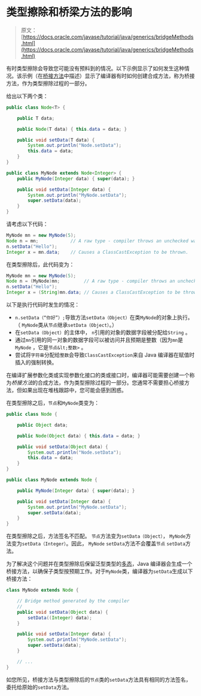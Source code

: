 # 类型擦除和桥梁方法的影响

> 原文： [https://docs.oracle.com/javase/tutorial/java/generics/bridgeMethods.html](https://docs.oracle.com/javase/tutorial/java/generics/bridgeMethods.html)

有时类型擦除会导致您可能没有预料到的情况。以下示例显示了如何发生这种情况。该示例（在[桥接方法](#bridgeMethods)中描述）显示了编译器有时如何创建合成方法，称为桥接方法，作为类型擦除过程的一部分。

给出以下两个类：

```java
public class Node<T> {

    public T data;

    public Node(T data) { this.data = data; }

    public void setData(T data) {
        System.out.println("Node.setData");
        this.data = data;
    }
}

public class MyNode extends Node<Integer> {
    public MyNode(Integer data) { super(data); }

    public void setData(Integer data) {
        System.out.println("MyNode.setData");
        super.setData(data);
    }
}

```

请考虑以下代码：

```java
MyNode mn = new MyNode(5);
Node n = mn;            // A raw type - compiler throws an unchecked warning
n.setData("Hello");     
Integer x = mn.data;    // Causes a ClassCastException to be thrown.

```

在类型擦除后，此代码变为：

```java
MyNode mn = new MyNode(5);
Node n = (MyNode)mn;         // A raw type - compiler throws an unchecked warning
n.setData("Hello");
Integer x = (String)mn.data; // Causes a ClassCastException to be thrown.

```

以下是执行代码时发生的情况：

*   `n.setData（“你好”）;`导致方法`setData（Object）`在类`MyNode`的对象上执行。 （ `MyNode`类从`节点`继承`setData（Object）`。）
*   在`setData（Object）`的主体中， `n`引用的对象的数据字段被分配给`String` 。
*   通过`mn`引用的同一对象的数据字段可以被访问并且预期是整数（因为`mn`是`MyNode` ，它是`节点&lt;整数>` 。
*   尝试将`字符串`分配给`整数`会导致`ClassCastException`来自 Java 编译器在赋值时插入的强制转换。

在编译扩展参数化类或实现参数化接口的类或接口时，编译器可能需要创建一个称为*桥接方法*的合成​​方法，作为类型擦除过程的一部分。您通常不需要担心桥接方法，但如果出现在堆栈跟踪中，您可能会感到困惑。

在类型擦除之后，`节点`和`MyNode`类变为：

```java
public class Node {

    public Object data;

    public Node(Object data) { this.data = data; }

    public void setData(Object data) {
        System.out.println("Node.setData");
        this.data = data;
    }
}

public class MyNode extends Node {

    public MyNode(Integer data) { super(data); }

    public void setData(Integer data) {
        System.out.println("MyNode.setData");
        super.setData(data);
    }
}

```

在类型擦除之后，方法签名不匹配。 `节点`方法变为`setData（Object）`， `MyNode`方法变为`setData（Integer）`。因此， `MyNode` `setData`方法不会覆盖`节点` `setData`方法。

为了解决这个问题并在类型擦除后保留泛型类型的[多态](../IandI/polymorphism.html)，Java 编译器会生成一个桥接方法，以确保子类型按预期工作。对于`MyNode`类，编译器为`setData`生成以下桥接方法：

```java
class MyNode extends Node {

    // Bridge method generated by the compiler
    //
    public void setData(Object data) {
        setData((Integer) data);
    }

    public void setData(Integer data) {
        System.out.println("MyNode.setData");
        super.setData(data);
    }

    // ...
}

```

如您所见，桥接方法与类型擦除后的`节点`类的`setData`方法具有相同的方法签名，委托给原始的`setData`方法。